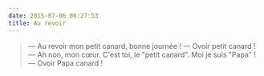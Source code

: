 ```yaml
---
date: 2015-07-06 06:27:53
title: Au revoir
---
```


> — Au revoir mon petit canard, bonne journée !
> — Ovoir petit canard !
> — Ah non, mon cœur. C'est toi, le "petit canard". Moi je suis "Papa" !
> — Ovoir Papa canard !

